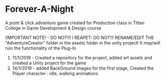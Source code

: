 # Forever-A-Night
A point & click advanture game created for Production class in Tiltan College in Game Development & Design course

!IMPORTANT NOTE! - DO NOT!!! I REAPET: DO NOT!!! RENAME/EDIT THE "AdventureCreator" folder in the assets folder in the unity project!
It may/will ruin the functionality of the Plug-In

1) 11/1/2019 - Created a repository for the project, added art assets and created a Unity project for the game
2) 14/1/2019 - added BackGround images for the first stage, Created the Player character : idle, walking animations
